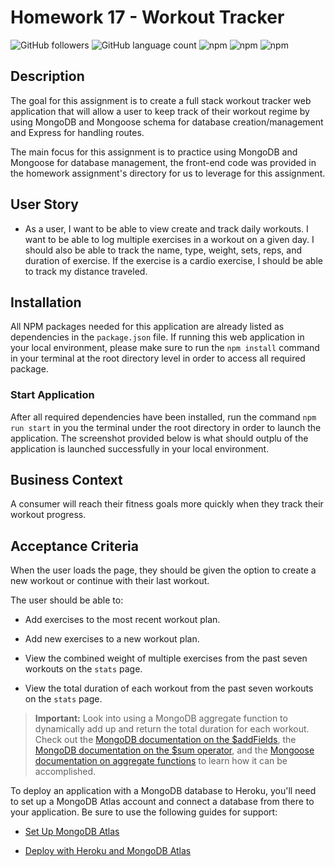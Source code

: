 # Homework 17 - Workout Tracker

![GitHub followers](https://img.shields.io/github/followers/Walkerj90?logo=GitHub&style=plastic)
![GitHub language count](https://img.shields.io/github/languages/count/Walkerj90/Workout-Tracker?color=yellow&logo=GitHub)
![npm](https://img.shields.io/npm/v/express?color=green&label=express&logo=NPM&style=plastic)
![npm](https://img.shields.io/npm/v/mongoose?color=orange&label=mongoose&logo=NPM&style=plastic)
![npm](https://img.shields.io/npm/v/morgan?color=pink&label=morgan&logo=NPM&style=plastic)

## Description

The goal for this assignment is to create a full stack workout tracker web application that will allow a user to keep track of their workout regime by using MongoDB and Mongoose schema for database creation/management and Express for handling routes.

The main focus for this assignment is to practice using MongoDB and Mongoose for database management, the front-end code was provided in the homework assignment's directory for us to leverage for this assignment.

## User Story

* As a user, I want to be able to view create and track daily workouts. I want to be able to log multiple exercises in a workout on a given day. I should also be able to track the name, type, weight, sets, reps, and duration of exercise. If the exercise is a cardio exercise, I should be able to track my distance traveled.

## Installation

All NPM packages needed for this application are already listed as dependencies in the `package.json` file. If running this web application in your local environment, please make sure to run the `npm install` command in your terminal at the root directory level in order to access all required package.

### Start Application

After all required dependencies have been installed, run the command `npm run start` in you the terminal under the root directory in order to launch the application. The screenshot provided below is what should outplu of the application is launched successfully in your local environment.

## Business Context

A consumer will reach their fitness goals more quickly when they track their workout progress.

## Acceptance Criteria

When the user loads the page, they should be given the option to create a new workout or continue with their last workout.

The user should be able to:

  * Add exercises to the most recent workout plan.

  * Add new exercises to a new workout plan.

  * View the combined weight of multiple exercises from the past seven workouts on the `stats` page.

  * View the total duration of each workout from the past seven workouts on the `stats` page.

> **Important:** Look into using a MongoDB aggregate function to dynamically add up and return the total duration for each workout. Check out the [MongoDB documentation on the $addFields](https://docs.mongodb.com/manual/reference/operator/aggregation/addFields/), the [MongoDB documentation on the $sum operator](https://docs.mongodb.com/manual/reference/operator/aggregation/sum/), and the [Mongoose documentation on aggregate functions](https://mongoosejs.com/docs/api.html#aggregate_Aggregate) to learn how it can be accomplished.

To deploy an application with a MongoDB database to Heroku, you'll need to set up a MongoDB Atlas account and connect a database from there to your application. Be sure to use the following guides for support:

  * [Set Up MongoDB Atlas](../04-Important/MongoAtlas-Setup.md)

  * [Deploy with Heroku and MongoDB Atlas](../04-Important/MongoAtlas-Deploy.md)
